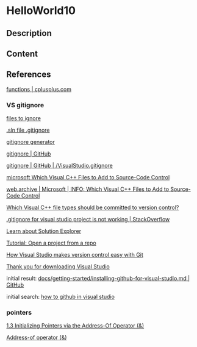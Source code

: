 # HelloWorld10

## Description




## Content



## References

[functions | cplusplus.com](https://cplusplus.com/doc/tutorial/functions/)

### VS gitignore

[files to ignore](https://cplusplus.com/forum/beginner/285557/)

[.sln file .gitignore](https://www.google.com/search?q=.sln+file+.gitignore&newwindow=1&sca_esv=593928490&rlz=1C1YTUH_enIE1084IE1084&sxsrf=AM9HkKlsU717LRb9ink4BtPXEWUT_-1fRQ%3A1703662460214&ei=fNOLZfTJDOS_hbIPm7O4qAo&ved=0ahUKEwj094eeja-DAxXkX0EAHZsZDqUQ4dUDCBA&uact=5&oq=.sln+file+.gitignore&gs_lp=Egxnd3Mtd2l6LXNlcnAiFC5zbG4gZmlsZSAuZ2l0aWdub3JlMgYQABgIGB4yCxAAGIAEGIoFGIYDMgsQABiABBiKBRiGAzILEAAYgAQYigUYhgNIxCFQ3gNY7R5wAngBkAEAmAHdAqAByAOqAQUyLjMtMbgBA8gBAPgBAcICChAAGEcY1gQYsAPiAwQYACBBiAYBkAYI&sclient=gws-wiz-serp)

[gitignore generator](https://www.toptal.com/developers/gitignore/api/windows,visualstudio,c++)

[gitignore | GitHub](https://github.com/github/gitignore)

[gitignore | GitHub | /VisualStudio.gitignore](https://github.com/github/gitignore/blob/main/VisualStudio.gitignore)

[microsoft Which Visual C++ Files to Add to Source-Code Control](https://www.google.com/search?q=microsoft+Which+Visual+C%2B%2B+Files+to+Add+to+Source-Code+Control&rlz=1C1YTUH_enIE1084IE1084&oq=microsoft+Which+Visual+C%2B%2B+Files+to+Add+to+Source-Code+Control&gs_lcrp=EgZjaHJvbWUyBggAEEUYOTIVCAEQLhhDGMcBGLEDGNEDGIAEGIoFMgYIAhAjGCcyDAgDEAAYQxiABBiKBTIMCAQQABhDGIAEGIoFMgwIBRAAGEMYgAQYigUyBggGEAUYQDIGCAcQRRg80gEINjk3OGowajeoAgCwAgA&sourceid=chrome&ie=UTF-8)

[web.archive | Microsoft | INFO: Which Visual C++ Files to Add to Source-Code Control](https://web.archive.org/web/20130804232552/http://support.microsoft.com/kb/156513)

[Which Visual C++ file types should be committed to version control?](https://stackoverflow.com/questions/3922660/which-visual-c-file-types-should-be-committed-to-version-control)

[.gitignore for visual studio project is not working | StackOverflow](https://stackoverflow.com/questions/51077976/gitignore-for-visual-studio-project-is-not-working)

[Learn about Solution Explorer](https://learn.microsoft.com/en-us/visualstudio/ide/use-solution-explorer?view=vs-2022&preserve-view=true)

[Tutorial: Open a project from a repo](https://learn.microsoft.com/en-us/visualstudio/get-started/tutorial-open-project-from-repo?view=vs-2022#view-files-in-solution-explorer)

[How Visual Studio makes version control easy with Git](https://learn.microsoft.com/en-us/visualstudio/version-control/git-with-visual-studio?view=vs-2022)

[Thank you for downloading Visual Studio](docs/getting-started/installing-github-for-visual-studio.md)

initial result: [docs/getting-started/installing-github-for-visual-studio.md | GitHub](https://github.com/github/VisualStudio/blob/master/docs/getting-started/installing-github-for-visual-studio.md)

initial search: [how to github in visual studio](https://www.google.com/search?q=how+to+github+in+visual+studio&rlz=1C1YTUH_enIE1084IE1084&oq=how+to+github+in+visual+studio&gs_lcrp=EgZjaHJvbWUyBggAEEUYOTIICAEQABgWGB4yCAgCEAAYFhgeMggIAxAAGBYYHjIICAQQABgWGB4yCAgFEAAYFhgeMggIBhAAGBYYHjIICAcQABgWGB4yCAgIEAAYFhgeMggICRAAGBYYHtIBCDY5MzhqMGo3qAIAsAIA&sourceid=chrome&ie=UTF-8)

### pointers

[1.3 Initializing Pointers via the Address-Of Operator (&)](https://home.csulb.edu/~pnguyen/cecs282/lecnotes/Pointer.pdf)

[Address-of operator (&)](https://cplusplus.com/doc/tutorial/pointers/)

